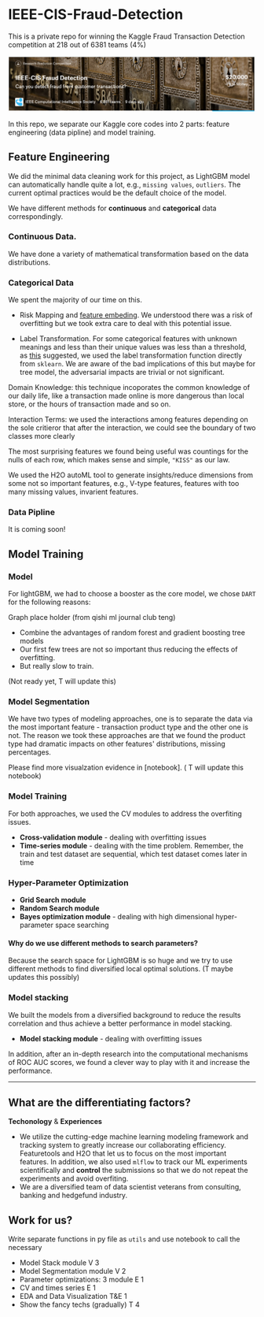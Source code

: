 # IEEE-CIS-Fraud-Detection
This is a private repo for winning the Kaggle Fraud Transaction Detection competition at 218 out of 6381 teams (4%)

![alt text](https://github.com/emisaycheese/IEEE-CIS-Fraud-Detection/blob/master/GIF/head.png)



In this repo, we separate our Kaggle core codes into 2 parts: feature engineering (data pipline) and model training.

## Feature Engineering

We did the minimal data cleaning work for this project, as LightGBM model can automatically handle quite a lot, e.g., `missing values`, `outliers`. The current optimal practices would be the default choice of the model.

We have different methods for **continuous** and **categorical** data correspondingly.

### Continuous Data. 
We have done a variety of mathematical transformation based on the data distributions.

### Categorical Data

We spent the majority of our time on this.

* Risk Mapping and [feature embeding](https://arxiv.org/abs/1604.06737). We understood there was a risk of overfitting but we took extra care to deal with this potential issue.

* Label Transformation. For some categorical features with unknown meanings and less than their unique values was less than a threshold, as [this](https://medium.com/data-design/visiting-categorical-features-and-encoding-in-decision-trees-53400fa65931) suggested, we used the label transformation function directly from `sklearn`. We are aware of the bad implications of this but maybe for tree model, the adversarial impacts are trivial or not significant.

Domain Knowledge: this technique incoporates the common knowledge of our daily life, like a transaction made online is more dangerous than local store, or the hours of transaction made and so on. 

Interaction Terms: we used the interactions among features depending on the sole critieror that after the interaction, we could see the boundary of two classes more clearly

The most surprising features we found being useful was countings for the nulls of each row, which makes sense and simple, `"KISS"` as our law.

We used the H2O autoML tool to generate insights/reduce dimensions from some not so important features, e.g., V-type features, features with too many missing values, invarient features.


### Data Pipline 

It is coming soon!


## Model Training



### Model

For lightGBM, we had to choose a booster as the core model, we chose `DART` for the following reasons:

Graph place holder (from qishi ml journal club teng)

* Combine the advantages of random forest and gradient boosting tree models
* Our first few trees are not so important thus reducing the effects of overfitting.
* But really slow to train. 

(Not ready yet, T will update this)

### Model Segmentation


We have two types of modeling approaches, one is to separate the data via the most important feature - transaction product type and the other one is not. The reason we took these approaches are that we found the product type had dramatic impacts on other features' distributions, missing percentages. 

Please find more visualzation evidence in [notebook]. ( T will update this notebook)

### Model Training


For both approaches, we used the CV modules to address the overfiting issues.

* **Cross-validation module** - dealing with overfitting issues
* **Time-series module** - dealing with the time problem. Remember, the train and test dataset are sequential, which test dataset comes later in time

### Hyper-Parameter Optimization
* **Grid Search module** 
* **Random Search module** 
* **Bayes optimization module** - dealing with high dimensional hyper-parameter space searching

#### Why do we use different methods to search parameters? 

Because the search space for LightGBM is so huge and we try to use different methods to find diversified local optimal solutions. (T maybe updates this possibly)


### Model stacking
We built the models from a diversified background to reduce the results correlation and thus achieve a better performance in model stacking.

* **Model stacking module** - dealing with overfitting issues


In addition, after an in-depth research into the computational mechanisms of ROC AUC scores, we found a clever way to play with it and increase the performance. 

---
## What are the differentiating factors?

**Techonology** & **Experiences**

* We utilize the cutting-edge machine learning modeling framework and tracking system to greatly increase our collaborating efficiency. Featuretools and H2O that let us to focus on the most important features. In addition, we also used `mlflow` to track our ML experiments scientifically and **control** the submissions so that we do not repeat the experiments and avoid overfiting. 
* We are a diversified team of data scientist veterans from consulting, banking and hedgefund industry.



## Work for us?
Write separate functions in py file as `utils` and use notebook to call the necessary

* Model Stack module V 3
* Model Segmentation module V 2
* Parameter optimizations: 3 module E 1
* CV and times series E 1
* EDA and Data Visualization T&E 1
* Show the fancy techs (gradually) T 4
